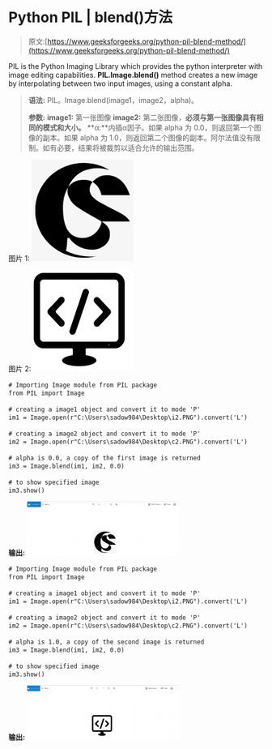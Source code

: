 # Python PIL | blend()方法

> 原文:[https://www.geeksforgeeks.org/python-pil-blend-method/](https://www.geeksforgeeks.org/python-pil-blend-method/)

PIL is the Python Imaging Library which provides the python interpreter with image editing capabilities. **PIL.Image.blend()** method creates a new image by interpolating between two input images, using a constant alpha.

> **语法:** PIL。Image.blend(image1，image2，alpha)。
> 
> **参数:**
> **image1:** 第一张图像
> **image2:** 第二张图像，**必须与第一张图像具有相同的模式和大小。**
> **α:**内插α因子。如果 alpha 为 0.0，则返回第一个图像的副本。如果 alpha 为 1.0，则返回第二个图像的副本。阿尔法值没有限制。如有必要，结果将被裁剪以适合允许的输出范围。

图片 1:
![](img/ab052e5d861a012714522e1595c88749.png)

图片 2:
![](img/a8be9eb8b4d8e76ac182ce7af1b31a65.png)

```
# Importing Image module from PIL package 
from PIL import Image

# creating a image1 object and convert it to mode 'P'
im1 = Image.open(r"C:\Users\sadow984\Desktop\i2.PNG").convert('L')

# creating a image2 object and convert it to mode 'P'
im2 = Image.open(r"C:\Users\sadow984\Desktop\c2.PNG").convert('L')

# alpha is 0.0, a copy of the first image is returned
im3 = Image.blend(im1, im2, 0.0)

# to show specified image 
im3.show()
```

**输出:**
![](img/8f384972a269e8dd5abf8d6949271806.png)

```
# Importing Image module from PIL package 
from PIL import Image

# creating a image1 object and convert it to mode 'P'
im1 = Image.open(r"C:\Users\sadow984\Desktop\i2.PNG").convert('L')

# creating a image2 object and convert it to mode 'P' 
im2 = Image.open(r"C:\Users\sadow984\Desktop\c2.PNG").convert('L')

# alpha is 1.0, a copy of the second image is returned
im3 = Image.blend(im1, im2, 0.0)

# to show specified image 
im3.show()
```

**输出:**
![](img/3adffcef3bef392f1bd5eb0af60579dc.png)